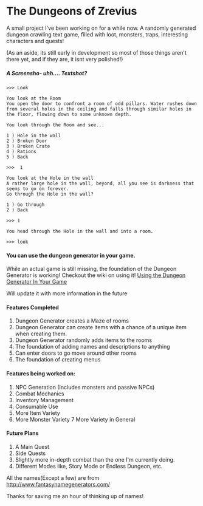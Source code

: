 # The Dungeons of Zrevius 
A small project I've been working on for a while now. A randomly generated dungeon crawling text game, filled with loot, monsters, traps, interesting characters and quests!

(As an aside, its still early in development so most of those things aren't there yet, and if they are, it isnt very polished!)

##### A Screensho- uhh.... Textshot?
```
>>> Look

You look at the Room
You open the door to confront a room of odd pillars. Water rushes down from several holes in the ceiling and falls through similar holes in the floor, flowing down to some unknown depth.

You look through the Room and see...

1 ) Hole in the wall
2 ) Broken Door
3 ) Broken Crate
4 ) Rations
5 ) Back

>>>  1

You look at the Hole in the wall
A rather large hole in the wall, beyond, all you see is darkness that seems to go on forever.
Go through the Hole in the wall?

1 ) Go through
2 ) Back

>>> 1

You head through the Hole in the wall and into a room.

>>> look

```

#### You can use the dungeon generator in your game.

While an actual game is still missing, the foundation of the Dungeon Generator is working! Checkout the wiki on using it! [Using the Dungeon Generator In Your Game](https://github.com/Firetryer/TextRougelike/wiki/Using-the-Dungeon-Generator-in-your-game.)

 Will update it with more information in the future


#### Features Completed
1) Dungeon Generator creates a Maze of rooms
2) Dungeon Generator can create items with a chance of a unique item when creating them.
3) Dungeon Generator randomly adds items to the rooms
4) The foundation of adding names and descriptions to anything
5) Can enter doors to go move around other rooms
6) The foundation of creating menus 

#### Features being worked on:
1) NPC Generation (Includes monsters and passive NPCs)
2) Combat Mechanics
3) Inventory Management
4) Consumable Use
5) More Item Variety
6) More Monster Variety
7 More Variety in General

#### Future Plans
1) A Main Quest
2) Side Quests
3) Slightly more in-depth combat than the one I'm currently doing.
4) Different Modes like, Story Mode or Endless Dungeon, etc.


  All the names(Except a few) are from http://www.fantasynamegenerators.com/

  Thanks for saving me an hour of thinking up of names!
